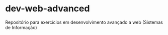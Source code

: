 # dev-web-advanced
Repositório para exercícios em desenvolvimento avançado a web (Sistemas de Informação)
